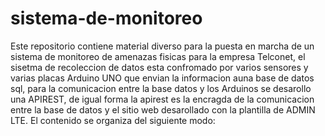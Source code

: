 # sistema-de-monitoreo
Este repositorio contiene material diverso para  la puesta en marcha  de un sistema de monitoreo de amenazas fisicas  para la empresa Telconet, el sisetma de recoleccion de datos  esta confromado por varios sensores y varias placas Arduino UNO que envian la informacion  auna base de datos sql, para la comunicacion entre la base datos y los Arduinos se desarollo una APIREST, de igual forma la apirest es la encragda de la comunicacion entre la base de datos y el sitio web desarollado con la plantilla de ADMIN LTE.
El contenido se organiza del siguiente modo:



